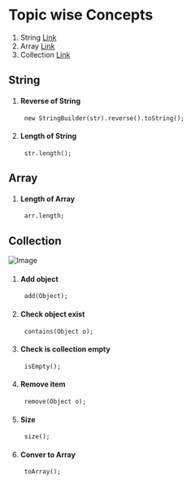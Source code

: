 # Topic wise Concepts
1. String [Link](#string)
2. Array [Link](#array)
3. Collection [Link](#collection)

## String
1. #### Reverse of String    
        new StringBuilder(str).reverse().toString();  
   
2. #### Length of String
        str.length();  
        
        
## Array
1. #### Length of Array  
        arr.length;  
        
## Collection  
![Image](https://www.scientecheasy.com/wp-content/uploads/2018/09/java-collection-hierarchy.png)

1. #### Add object  
        add(Object);  
        
2. #### Check object exist  
        contains(Object o);  
   
3. #### Check is collection empty  
        isEmpty();  
     
4. #### Remove item  
        remove(Object o);  
        
5. #### Size  
        size();  

6. #### Conver to Array  
        toArray();  
